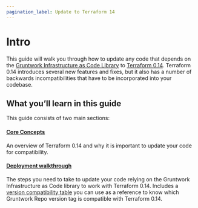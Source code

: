 ```yaml
---
pagination_label: Update to Terraform 14
---
```


# Intro

This guide will walk you through how to update any code that depends on the
[Gruntwork Infrastructure as Code
Library](https://gruntwork.io/infrastructure-as-code-library/) to [Terraform
0.14](https://www.terraform.io/upgrade-guides/0-14.html). Terraform 0.14
introduces several new features and fixes, but it also has a number of backwards
incompatibilities that have to be incorporated into your codebase.

## What you’ll learn in this guide

This guide consists of two main sections:

<div className="dlist">

#### [Core Concepts](core-concepts.md)

An overview of Terraform 0.14 and why it is important to update your code for compatibility.

#### [Deployment walkthrough](deployment-walkthrough/step-1-update-your-code-to-be-compatible-with-terraform-0-13.md)

The steps you need to take to update your code relying on the Gruntwork Infrastructure as Code library to work with
Terraform 0.14. Includes a
[version compatibility table](deployment-walkthrough/step-3-update-references-to-the-gruntwork-infrastructure-as-code-library.md#version-compatibility-table) you can use as a reference to know which Gruntwork Repo version
tag is compatible with Terraform 0.14.

</div>
